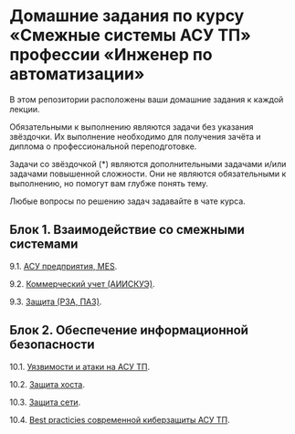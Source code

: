 # Домашние задания по курсу «Смежные системы АСУ ТП» профессии «Инженер по автоматизации»

В этом репозитории расположены ваши домашние задания к каждой лекции. 

Обязательными к выполнению являются задачи без указания звёздочки. Их выполнение необходимо для получения зачёта и диплома о профессиональной переподготовке.

Задачи со звёздочкой (*) являются дополнительными задачами и/или задачами повышенной сложности. Они не являются обязательными к выполнению, но помогут вам глубже понять тему.

Любые вопросы по решению задач задавайте в чате курса.


## Блок 1. Взаимодействие со смежными системами

9.1. [АСУ предприятия, MES](9.1/).

9.2. [Коммерческий учет (АИИСКУЭ)](9.2/).

9.3. [Защита (РЗА, ПАЗ)](9.3/).

## Блок 2. Обеспечение информационной безопасности

10.1. [Уязвимости и атаки на АСУ ТП](10.1/).

10.2. [Защита хоста](10.2/).

10.3. [Защита сети](10.3/).

10.4. [Best practicies современной киберзащиты АСУ ТП](10.4/).
